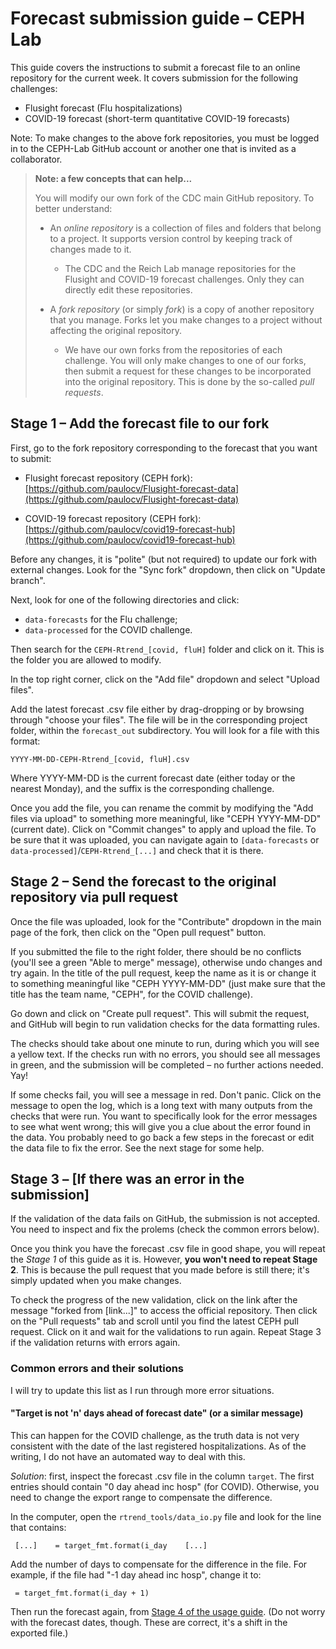 # Forecast submission guide – CEPH Lab

This guide covers the instructions to submit a forecast file to an online repository for the current week. It covers submission for the following challenges:

* Flusight forecast (Flu hospitalizations)
* COVID-19 forecast (short-term quantitative COVID-19 forecasts)

Note: To make changes to the above fork repositories, you must be logged in to the CEPH-Lab GitHub account or another one that is invited as a collaborator. 

> **Note: a few concepts that can help...**
> 
> You will modify our own fork of the CDC main GitHub repository. To better understand:
> 
> * An _online repository_ is a collection of files and folders that belong to a project. It supports version control by keeping track of changes made to it. 
>    * The CDC and the Reich Lab manage repositories for the Flusight and COVID-19 forecast challenges. Only they can directly edit these repositories.
> 
> * A _fork repository_ (or simply _fork_) is a copy of another repository that you manage. Forks let you make changes to a project without affecting the original repository.
>   * We have our own forks from the repositories of each challenge. You will only make changes to one of our forks, then submit a request for these changes to be incorporated into the original repository. This is done by the so-called _pull requests_. 

 ## Stage 1 – Add the forecast file to our fork

First, go to the fork repository corresponding to the forecast that you want to submit:

* Flusight forecast repository (CEPH fork): [https://github.com/paulocv/Flusight-forecast-data](https://github.com/paulocv/Flusight-forecast-data)

* COVID-19 forecast repository (CEPH fork): [https://github.com/paulocv/covid19-forecast-hub](https://github.com/paulocv/covid19-forecast-hub)

Before any changes, it is "polite" (but not required) to update our fork with external changes. Look for the "Sync fork" dropdown, then click on "Update branch". 

Next, look for one of the following directories and click:

* `data-forecasts` for the Flu challenge;
* `data-processed` for the COVID challenge.

Then search for the `CEPH-Rtrend_[covid, fluH]` folder and click on it. This is the folder you are allowed to modify.

In the top right corner, click on the "Add file" dropdown and select "Upload files". 

Add the latest forecast .csv file either by drag-dropping or by browsing through "choose your files". The file will be in the corresponding project folder, within the `forecast_out` subdirectory. You will look for a file with this format:

```
YYYY-MM-DD-CEPH-Rtrend_[covid, fluH].csv
```

Where YYYY-MM-DD is the current forecast date (either today or the nearest Monday), and the suffix is the corresponding challenge. 

Once you add the file, you can rename the commit by modifying the "Add files via upload" to something more meaningful, like "CEPH YYYY-MM-DD" (current date). Click on "Commit changes" to apply and upload the file. To be sure that it was uploaded, you can navigate again to `[data-forecasts` or `data-processed]`/`CEPH-Rtrend_[...]` and check that it is there.

## Stage 2 – Send the forecast to the original repository via pull request

Once the file was uploaded, look for the "Contribute" dropdown in the main page of the fork, then click on the "Open pull request" button.

If you submitted the file to the right folder, there should be no conflicts (you'll see a green "Able to merge" message), otherwise undo changes and try again. In the title of the pull request, keep the name as it is or change it to something meaningful like "CEPH YYYY-MM-DD" (just make sure that the title has the team name, "CEPH", for the COVID challenge). 

Go down and click on "Create pull request". This will submit the request, and GitHub will begin to run validation checks for the data formatting rules.

The checks should take about one minute to run, during which you will see a yellow text. If the checks run with no errors, you should see all messages in green, and the submission will be completed – no further actions needed. Yay!

If some checks fail, you will see a message in red. Don't panic. Click on the message to open the log, which is a long text with many outputs from the checks that were run. You want to specifically look for the error messages to see what went wrong; this will give you a clue about the error found in the data. You probably need to go back a few steps in the forecast or edit the data file to fix the error. See the next stage for some help.


## Stage 3 – [If there was an error in the submission]

If the validation of the data fails on GitHub, the submission is not accepted. You need to inspect and fix the prolems (check the common errors below).

Once you think you have the forecast .csv file in good shape, you will repeat the *Stage 1* of this guide as it is. However, **you won't need to repeat Stage 2**. This is because the pull request that you made before is still there; it's simply updated when you make changes.

To check the progress of the new validation, click on the link after the message "forked from [link...]" to access the official repository. Then click on the "Pull requests" tab and scroll until you find the latest CEPH pull request. Click on it and wait for the validations to run again. Repeat Stage 3 if the validation returns with errors again.


### Common errors and their solutions

I will try to update this list as I run through more error situations. 

#### "Target is not 'n' days ahead of forecast date" (or a similar message)

This can happen for the COVID challenge, as the truth data is not very consistent with the date of the last registered hospitalizations. As of the writing, I do not have an automated way to deal with this. 

_Solution_: first, inspect the forecast .csv file in the column `target`. The first entries should contain "0 day ahead inc hosp" (for COVID). Otherwise, you need to change the export range to compensate the difference.  

In the computer, open the `rtrend_tools/data_io.py` file and look for the line that contains: 

```
 [...]    = target_fmt.format(i_day    [...]
```

Add the number of days to compensate for the difference in the file. For example, if the file had "-1 day ahead inc hosp", change it to:

```
 = target_fmt.format(i_day + 1)
```

Then run the forecast again, from [Stage 4 of the usage guide](./usage_guide.md/#Stage-4:-run-and-tune-the-current-forecast).
 (Do not worry with the forecast dates, though. These are correct, it's a shift in the exported file.)